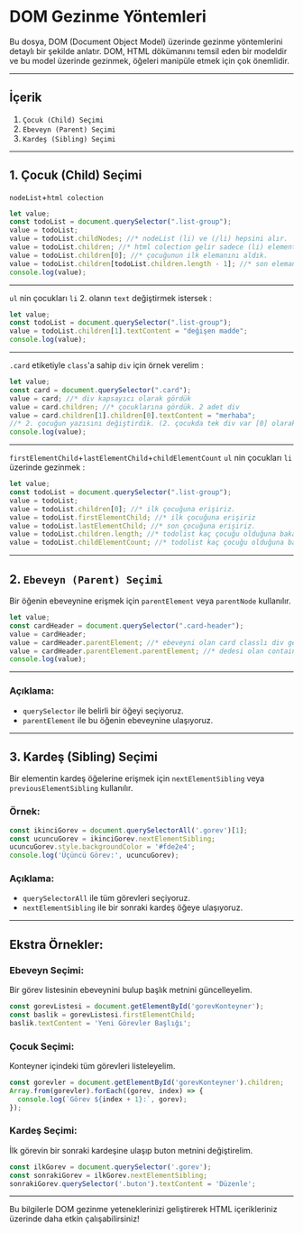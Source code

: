 # DOM Gezinme Yöntemleri

Bu dosya, DOM (Document Object Model) üzerinde gezinme yöntemlerini detaylı bir şekilde anlatır. DOM, HTML dökümanını temsil eden bir modeldir ve bu model üzerinde gezinmek, öğeleri manipüle etmek için çok önemlidir.

---

## İçerik

1. `Çocuk (Child) Seçimi`
2. `Ebeveyn (Parent) Seçimi`
3. `Kardeş (Sibling) Seçimi`
---

## 1. **Çocuk (Child) Seçimi**
`nodeList`+`html colection`
```javascript
let value;
const todoList = document.querySelector(".list-group");
value = todoList;
value = todoList.childNodes; //* nodeList (li) ve (/li) hepsini alır.
value = todoList.children; //* html colection gelir sadece (li) elementleri alır.
value = todoList.children[0]; //* çocuğunun ilk elemanını aldık.
value = todoList.children[todoList.children.length - 1]; //* son elemanı aldık.
console.log(value);
```
---
`ul` nin çocukları `li` 2. olanın `text` değiştirmek istersek :
```javascript
let value;
const todoList = document.querySelector(".list-group");
value = todoList.children[1].textContent = "değişen madde";
console.log(value);
```
---
`.card` etiketiyle `class`'a sahip `div` için örnek verelim :
```javascript
let value;
const card = document.querySelector(".card");
value = card; //* div kapsayıcı olarak gördük
value = card.children; //* çocuklarına gördük. 2 adet div
value = card.children[1].children[0].textContent = "merhaba";
//* 2. çocuğun yazısını değiştirdik. (2. çocukda tek div var [0] olarak belirtilmelidir.)
console.log(value);
```
---
`firstElementChild`+`lastElementChild`+`childElementCount`
`ul` nin çocukları `li` üzerinde gezinmek :
```javascript
let value;
const todoList = document.querySelector(".list-group");
value = todoList;
value = todoList.children[0]; //* ilk çocuğuna erişiriz.
value = todoList.firstElementChild; //* ilk çocuğuna erişiriz
value = todoList.lastElementChild; //* son çocuğuna erişiriz.
value = todoList.children.length; //* todolist kaç çocuğu olduğuna bakarız. [4]
value = todoList.childElementCount; //* todolist kaç çocuğu olduğuna bakarız. [4]
```
---



## 2. `Ebeveyn (Parent) Seçimi`
Bir öğenin ebeveynine erişmek için `parentElement` veya `parentNode` kullanılır.

```javascript
let value;
const cardHeader = document.querySelector(".card-header");
value = cardHeader;
value = cardHeader.parentElement; //* ebeveyni olan card classlı div gelir.
value = cardHeader.parentElement.parentElement; //* dedesi olan container div gelir.
console.log(value);
```
---
### Açıklama:
- `querySelector` ile belirli bir öğeyi seçiyoruz.
- `parentElement` ile bu öğenin ebeveynine ulaşıyoruz.
---






## 3. **Kardeş (Sibling) Seçimi**
Bir elementin kardeş öğelerine erişmek için `nextElementSibling` veya `previousElementSibling` kullanılır.

### Örnek:

```javascript
const ikinciGorev = document.querySelectorAll('.gorev')[1];
const ucuncuGorev = ikinciGorev.nextElementSibling;
ucuncuGorev.style.backgroundColor = '#fde2e4';
console.log('Üçüncü Görev:', ucuncuGorev);
```

### Açıklama:
- `querySelectorAll` ile tüm görevleri seçiyoruz.
- `nextElementSibling` ile bir sonraki kardeş öğeye ulaşıyoruz.

---

## Ekstra Örnekler:

### Ebeveyn Seçimi:
Bir görev listesinin ebeveynini bulup başlık metnini güncelleyelim.

```javascript
const gorevListesi = document.getElementById('gorevKonteyner');
const baslik = gorevListesi.firstElementChild;
baslik.textContent = 'Yeni Görevler Başlığı';
```

### Çocuk Seçimi:
Konteyner içindeki tüm görevleri listeleyelim.

```javascript
const gorevler = document.getElementById('gorevKonteyner').children;
Array.from(gorevler).forEach((gorev, index) => {
  console.log(`Görev ${index + 1}:`, gorev);
});
```

### Kardeş Seçimi:
İlk görevin bir sonraki kardeşine ulaşıp buton metnini değiştirelim.

```javascript
const ilkGorev = document.querySelector('.gorev');
const sonrakiGorev = ilkGorev.nextElementSibling;
sonrakiGorev.querySelector('.buton').textContent = 'Düzenle';
```

---

Bu bilgilerle DOM gezinme yeteneklerinizi geliştirerek HTML içerikleriniz üzerinde daha etkin çalışabilirsiniz!

